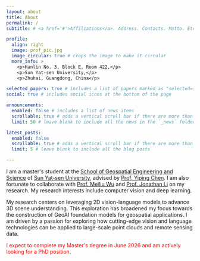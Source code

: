 ```yaml
---
layout: about
title: About
permalink: /
subtitle: # <a href='#'>Affiliations</a>. Address. Contacts. Motto. Etc.

profile:
  align: right
  image: prof_pic.jpg
  image_circular: true # crops the image to make it circular
  more_info: >
    <p>Hanlin No. 3, Block E, Room 422,</p>
    <p>Sun Yat-sen University,</p>
    <p>Zhuhai, Guangdong, China</p>

selected_papers: true # includes a list of papers marked as "selected={true}"
social: true # includes social icons at the bottom of the page

announcements:
  enabled: false # includes a list of news items
  scrollable: true # adds a vertical scroll bar if there are more than 3 news items
  limit: 50 # leave blank to include all the news in the `_news` folder

latest_posts:
  enabled: false
  scrollable: true # adds a vertical scroll bar if there are more than 3 new posts items
  limit: 5 # leave blank to include all the blog posts

---
```


I am a master's student at the [School of Geospatial Engineering and Science](https://sges.sysu.edu.cn/) of [Sun Yat-sen University](https://www.sysu.edu.cn/), advised by [Prof. Yiping Chen](https://ting-devin-han.github.io/Epingpages.github.io/). I am also fortunate to collaborate with [Prof. Meiliu Wu](https://meiliuwu.github.io/) and [Prof. Jonathan Li](https://uwaterloo.ca/geospatial-intelligence/profiles/jonathan-li/) on my research. My research interests include computer vision and deep learning.

My research centers on leveraging 2D vision-language models to advance 3D scene understanding. This exploration has broadened my focus towards the construction of GeoAI foundation models for geospatial applications. I am driven by a passion for exploring how cutting-edge vision and language technologies can be applied to large-scale point clouds and remote sensing data.

<span style="color: red;">I expect to complete my Master's degree in June 2026 and am actively looking for a PhD position.</span>